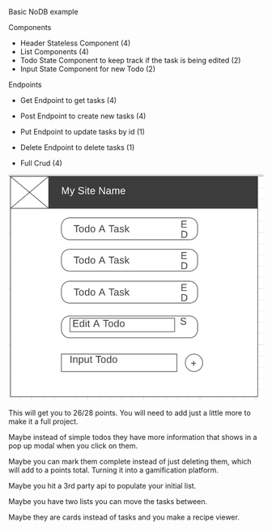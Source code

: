 
Basic NoDB example

Components
- Header Stateless Component (4)
- List Components (4)
- Todo State Component to keep track if the task is being edited (2)
- Input State Component for new Todo (2)

Endpoints
- Get Endpoint to get tasks (4)
- Post Endpoint to create new tasks (4)
- Put Endpoint to update tasks by id (1)
- Delete Endpoint to delete tasks (1)

- Full Crud (4)

![Wireframe Example](NoDBWireframe.png)

This will get you to 26/28 points. You will need to add just a little more to make it a full project.

Maybe instead of simple todos they have more information that shows in a pop up modal when you click on them.  

Maybe you can mark them complete instead of just deleting them, which will add to a points total.  Turning it into a gamification platform.


Maybe you hit a 3rd party api to populate your initial list.

Maybe you have two lists you can move the tasks between.

Maybe they are cards instead of tasks and you make a recipe viewer.
